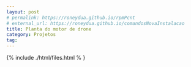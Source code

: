 ```yaml
---
layout: post
# permalink: https://roneydua.github.io/rpmPcnt
# external_url: https://roneydua.github.io/comandosNovaInstalacao
title: Planta do motor de drone
category: Projetos
tag:
---
```

{% include ./html/files.html % }
